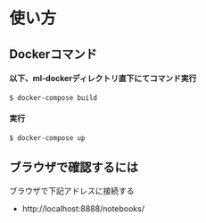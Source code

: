 # 使い方
## Dockerコマンド
#### 以下、ml-dockerディレクトリ直下にてコマンド実行

```$xslt
$ docker-compose build
```

#### 実行

```$xslt
$ docker-compose up
```

## ブラウザで確認するには
ブラウザで下記アドレスに接続する
- http://localhost:8888/notebooks/
